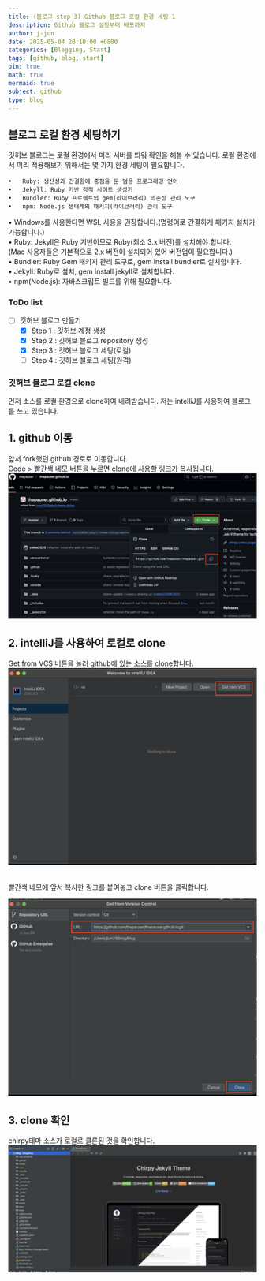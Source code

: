 ```yaml
---
title: (블로그 step 3) Github 블로그 로컬 환경 세팅-1
description: Github 블로그 설정부터 배포까지
author: j-jun
date: 2025-05-04 20:10:00 +0800
categories: [Blogging, Start]
tags: [github, blog, start]
pin: true
math: true
mermaid: true
subject: github
type: blog
---
```


## 블로그 로컬 환경 세팅하기

깃허브 블로그는 로컬 환경에서 미리 서버를 띄워 확인을 해볼 수 있습니다. 로컬 환경에서 미리 적용해보기 위해서는 몇 가지 환경 세팅이 필요합니다.
<br>

	•	Ruby: 생산성과 간결함에 중점을 둔 범용 프로그래밍 언어
	•	Jekyll: Ruby 기반 정적 사이트 생성기
	•	Bundler: Ruby 프로젝트의 gem(라이브러리) 의존성 관리 도구
	•	npm: Node.js 생태계의 패키지(라이브러리) 관리 도구

•	Windows를 사용한다면 WSL 사용을 권장합니다.(명령어로 간결하게 패키지 설치가 가능합니다.)
<br>
•	Ruby: Jekyll은 Ruby 기반이므로 Ruby(최소 3.x 버전)를 설치해야 합니다.
<br>
(Mac 사용자들은 기본적으로 2.x 버전이 설치되어 있어 버전업이 필요합니다.)
<br>
•	Bundler: Ruby Gem 패키지 관리 도구로, gem install bundler로 설치합니다.
<br>
•	Jekyll: Ruby로 설치, gem install jekyll로 설치합니다.
<br>
•	npm(Node.js): 자바스크립트 빌드를 위해 필요합니다.


### ToDo list
- [ ] 깃허브 블로그 만들기
  - [x] Step 1 : 깃허브 계정 생성
  - [x] Step 2 : 깃허브 블로그 repository 생성
  - [x] Step 3 : 깃허브 블로그 세팅(로컬)
  - [ ] Step 4 : 깃허브 블로그 세팅(원격)
  
### 깃허브 블로그 로컬 clone
먼저 소스를 로컬 환경으로 clone하여 내려받습니다.
저는 intelliJ를 사용하여 블로그를 쓰고 있습니다.

## 1. github 이동
앞서 fork했던 github 경로로 이동합니다.
<br>
Code > 빨간색 네모 버튼을 누르면 clone에 사용할 링크가 복사됩니다.
  ![Desktop View](../assets/img/post3/gitclone.png)


## 2. intelliJ를 사용하여 로컬로 clone
Get from VCS 버튼을 눌러 github에 있는 소스를 clone합니다.
![Desktop View](../assets/img/post3/gitclone2.png)

<br>
빨간색 네모에 앞서 복사한 링크를 붙여놓고 clone 버튼을 클릭합니다.
<br>

![Desktop View](../assets/img/post3/gitclone3.png)

## 3. clone 확인
chirpy테마 소스가 로컬로 클론된 것을 확인합니다.
   ![Desktop View](../assets/img/post3/gitclone4.png)
